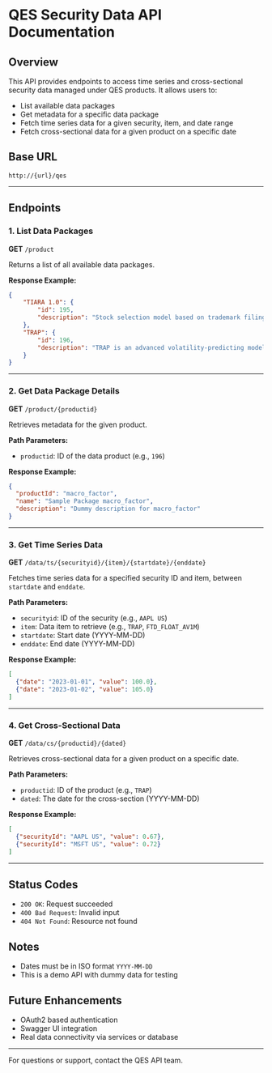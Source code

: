 # QES Security Data API Documentation

## Overview

This API provides endpoints to access time series and cross-sectional security data managed under QES products. It allows users to:

* List available data packages
* Get metadata for a specific data package
* Fetch time series data for a given security, item, and date range
* Fetch cross-sectional data for a given product on a specific date

## Base URL

```
http://{url}/qes
```

---

## Endpoints

### 1. List Data Packages

**GET** `/product`

Returns a list of all available data packages.

**Response Example:**

```json
{
    "TIARA 1.0": {
        "id": 195,
        "description": "Stock selection model based on trademark filings as well as the trademark lifecycle process which includes application, publication, registration, and even termination for over ~4,500 stocks across US, Japan, EU, and UK."
    },
    "TRAP": {
        "id": 196,
        "description": "TRAP is an advanced volatility-predicting model that utilizes elastic net boosting and incorporates all FTD factors, along with traditional volatility and short-selling measures"
    }
}
```

---

### 2. Get Data Package Details

**GET** `/product/{productid}`

Retrieves metadata for the given product.

**Path Parameters:**

* `productid`: ID of the data product (e.g., `196`)

**Response Example:**

```json
{
  "productId": "macro_factor",
  "name": "Sample Package macro_factor",
  "description": "Dummy description for macro_factor"
}
```

---

### 3. Get Time Series Data

**GET** `/data/ts/{securityid}/{item}/{startdate}/{enddate}`

Fetches time series data for a specified security ID and item, between `startdate` and `enddate`.

**Path Parameters:**

* `securityid`: ID of the security (e.g., `AAPL US`)
* `item`: Data item to retrieve (e.g., `TRAP`, `FTD_FLOAT_AV1M`)
* `startdate`: Start date (YYYY-MM-DD)
* `enddate`: End date (YYYY-MM-DD)

**Response Example:**

```json
[
  {"date": "2023-01-01", "value": 100.0},
  {"date": "2023-01-02", "value": 105.0}
]
```

---

### 4. Get Cross-Sectional Data

**GET** `/data/cs/{productid}/{dated}`

Retrieves cross-sectional data for a given product on a specific date.

**Path Parameters:**

* `productid`: ID of the product (e.g., `TRAP`)
* `dated`: The date for the cross-section (YYYY-MM-DD)

**Response Example:**

```json
[
  {"securityId": "AAPL US", "value": 0.67},
  {"securityId": "MSFT US", "value": 0.72}
]
```

---

## Status Codes

* `200 OK`: Request succeeded
* `400 Bad Request`: Invalid input
* `404 Not Found`: Resource not found

## Notes

* Dates must be in ISO format `YYYY-MM-DD`
* This is a demo API with dummy data for testing

## Future Enhancements

* OAuth2 based authentication
* Swagger UI integration
* Real data connectivity via services or database

---

For questions or support, contact the QES API team.

